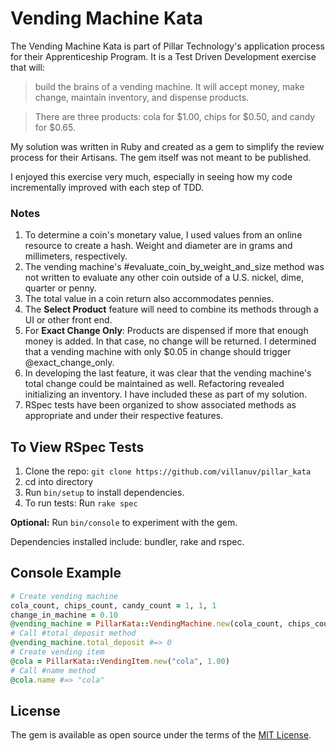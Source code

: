 # Vending Machine Kata

The Vending Machine Kata is part of Pillar Technology's application process for their Apprenticeship Program. It is a Test Driven Development exercise that will:

> build the brains of a vending machine. It will accept money, make change, maintain inventory, and dispense products.

> There are three products: cola for $1.00, chips for $0.50, and candy for $0.65.

My solution was written in Ruby and created as a gem to simplify the review process for their Artisans. The gem itself was not meant to be published.

I enjoyed this exercise very much, especially in seeing how my code incrementally improved with each step of TDD. 

### Notes

1. To determine a coin's monetary value, I used values from an online resource to create a hash. Weight and diameter are in grams and millimeters, respectively.
2. The vending machine's #evaluate_coin_by_weight_and_size method was not written to evaluate any other coin outside of a U.S. nickel, dime, quarter or penny. 
3. The total value in a coin return also accommodates pennies.
4. The **Select Product** feature will need to combine its methods through a UI or other front end.
5. For **Exact Change Only**: Products are dispensed if more that enough money is added. In that case, no change will be returned. I determined that a vending machine with only $0.05 in change should trigger @exact_change_only.
6. In developing the last feature, it was clear that the vending machine's total change could be maintained as well. Refactoring revealed initializing an inventory. I have included these as part of my solution.
7. RSpec tests have been organized to show associated methods as appropriate and under their respective features.

## To View RSpec Tests

 1. Clone the repo: `git clone https://github.com/villanuv/pillar_kata`
 2. cd into directory
 3. Run `bin/setup` to install dependencies. 
 4. To run tests: Run `rake spec`

**Optional:** Run `bin/console` to experiment with the gem.

Dependencies installed include: bundler, rake and rspec.

## Console Example

```ruby
# Create vending machine
cola_count, chips_count, candy_count = 1, 1, 1 
change_in_machine = 0.10
@vending_machine = PillarKata::VendingMachine.new(cola_count, chips_count, candy_count, change_in_machine)
# Call #total_deposit method
@vending_machine.total_deposit #=> 0
# Create vending item
@cola = PillarKata::VendingItem.new("cola", 1.00)
# Call #name method
@cola.name #=> "cola"
```

## License

The gem is available as open source under the terms of the [MIT License](http://opensource.org/licenses/MIT).